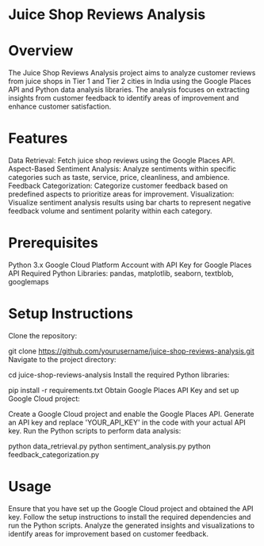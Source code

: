 # Juice Shop Reviews Analysis

# Overview
The Juice Shop Reviews Analysis project aims to analyze customer reviews from juice shops in Tier 1 and Tier 2 cities in India using the Google Places API and Python data analysis libraries. The analysis focuses on extracting insights from customer feedback to identify areas of improvement and enhance customer satisfaction.

# Features
Data Retrieval: Fetch juice shop reviews using the Google Places API.
Aspect-Based Sentiment Analysis: Analyze sentiments within specific categories such as taste, service, price, cleanliness, and ambience.
Feedback Categorization: Categorize customer feedback based on predefined aspects to prioritize areas for improvement.
Visualization: Visualize sentiment analysis results using bar charts to represent negative feedback volume and sentiment polarity within each category.

# Prerequisites
Python 3.x
Google Cloud Platform Account with API Key for Google Places API
Required Python Libraries: pandas, matplotlib, seaborn, textblob, googlemaps

# Setup Instructions
Clone the repository:

git clone https://github.com/yourusername/juice-shop-reviews-analysis.git
Navigate to the project directory:

cd juice-shop-reviews-analysis
Install the required Python libraries:

pip install -r requirements.txt
Obtain Google Places API Key and set up Google Cloud project:

Create a Google Cloud project and enable the Google Places API.
Generate an API key and replace 'YOUR_API_KEY' in the code with your actual API key.
Run the Python scripts to perform data analysis:

python data_retrieval.py
python sentiment_analysis.py
python feedback_categorization.py

# Usage
Ensure that you have set up the Google Cloud project and obtained the API key.
Follow the setup instructions to install the required dependencies and run the Python scripts.
Analyze the generated insights and visualizations to identify areas for improvement based on customer feedback.
